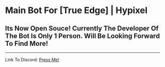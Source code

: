# Main Bot For [True Edge] | Hypixel
## Its Now Open Souce! Currently The Developer Of The Bot Is Only 1 Person. Will Be Looking Forward To Find More!

________________________________________________________________________________________

Link To Discord:
[Press Me!](http://discord.gg/qxwXRHH)